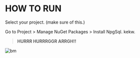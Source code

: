 # HOW TO RUN
Select your project. (make sure of this.)

Go to Project > Manage NuGet Packages > Install NpgSql. kekw.

> **HURRR HURRRGGR ARRGH!!**

![bm](https://www.noff.gg/squad-busters/res/img/characters/portraits/barbarian_king.png)
